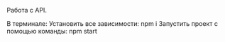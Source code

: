 Работа с API.

В терминале:
Установить все зависимости: npm i
Запустить проект с помощью команды: npm start
